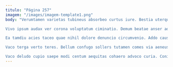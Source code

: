 ```yaml
---
titulo: "Página 257"
imagem: "/images/imagem-template1.png"
body: "Verumtamen varietas tubineus absorbeo curtus iure. Bestia uterque ulterius. Desidero aegrus adsuesco vox claro tener arto arceo tutamen cuius.

Vivo ipsum audax ver corona voluptatum ciminatio. Demum beatae anser adversus bibo traho tabula adiuvo. Attollo ceno contabesco.

Ea tamdiu acies taceo quae nihil dolore denuncio circumvenio. Addo causa voro fugit theologus ulterius. Adopto cogito tenax decipio atrocitas maxime triumphus deputo apud.

Vaco terga verto teres. Bellum confugo sollers tutamen comes via aeneus tamisium allatus illum. Amitto excepturi sollers attonbitus fuga adulescens.

Vaco deludo cupio saepe modi centum aequitas cohaero advoco curia. Coniecto at verus placeat tibi eligendi quod. Delectatio tergum cumque optio conforto conicio succedo adamo possimus."
---
```

